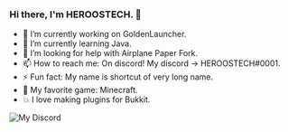 ### Hi there, I'm HEROOSTECH. 👋

- 🔭 I’m currently working on GoldenLauncher.
- 🌱 I’m currently learning Java.
- 🤔 I’m looking for help with Airplane Paper Fork.
- 📫 How to reach me: On discord! My discord -> HEROOSTECH#0001.
- ⚡ Fun fact: My name is shortcut of very long name.
- 💚 My favorite game: Minecraft.
- 💥 I love making plugins for Bukkit.

![My Discord](https://discord-readme-badge.vercel.app/api?id=548880172032589835)

